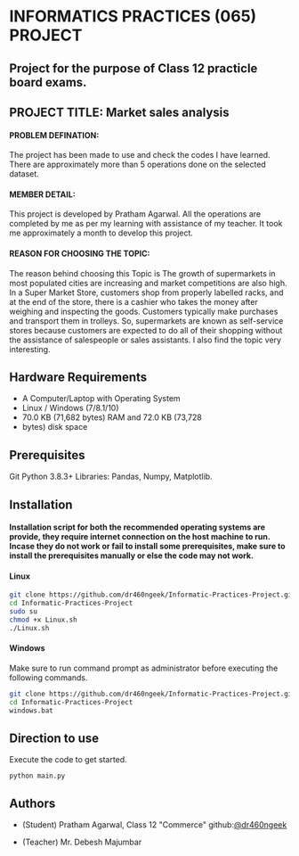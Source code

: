 
# INFORMATICS PRACTICES (065) PROJECT

## Project for the purpose of Class 12 practicle board exams.
## PROJECT TITLE: Market sales analysis

#### PROBLEM DEFINATION:

The project has been made to use and check the codes I have learned. There are approximately more than 5 operations done on the selected dataset.

#### MEMBER DETAIL:

This project is developed by Pratham Agarwal. All the operations are completed by me as per my learning with assistance of my teacher. It took me approximately a month to develop this project.

#### REASON FOR CHOOSING THE TOPIC:

The reason behind choosing this Topic is The growth of supermarkets in most populated cities are increasing and market competitions are also high. In a Super Market Store, customers shop from properly labelled racks, and at the end of the store, there is a cashier who takes the money after weighing and inspecting the goods. Customers typically make purchases and transport them in trolleys. So, supermarkets are known as self-service stores because customers are expected to do all of their shopping without the assistance of salespeople or sales assistants. I also find the topic very interesting.

## Hardware Requirements

*	A Computer/Laptop with Operating System
*	Linux / Windows (7/8.1/10)
*	70.0 KB (71,682 bytes) RAM and 72.0 KB (73,728
*	bytes) disk space

## Prerequisites
Git
Python 3.8.3+
Libraries: Pandas, Numpy, Matplotlib.

## Installation

#### Installation script for both the recommended operating systems are provide, they require internet connection on the host machine to run. Incase they do not work or fail to install some prerequisites, make sure to install the prerequisites manually or else the code may not work.

#### Linux
```bash 
git clone https://github.com/dr460ngeek/Informatic-Practices-Project.git
cd Informatic-Practices-Project 
sudo su
chmod +x Linux.sh
./Linux.sh
```
#### Windows 
Make sure to run command prompt as administrator before executing the following commands.
```bash 
git clone https://github.com/dr460ngeek/Informatic-Practices-Project.git
cd Informatic-Practices-Project 
windows.bat
```
## Direction to use
Execute the code to get started.
```
python main.py
```
## Authors

- (Student) Pratham Agarwal, Class 12 "Commerce" github:[@dr460ngeek](https://github.com/dr460ngeek)

- (Teacher) Mr. Debesh Majumbar
